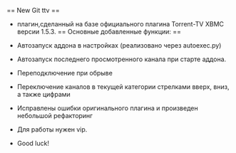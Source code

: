 == New Git ttv ==
* плагин,сделанный на базе официального плагина Torrent-TV XBMC версии 1.5.3.
== Основные добавленные функции: ==
* Автозапуск аддона в настройках (реализовано через autoexec.py)
* Автозапуск последнего просмотренного канала при старте аддона.
* Переподключение при обрыве
* Переключение каналов в текущей категории стрелками вверх, вниз, а также цифрами
* Исправлены ошибки оригинального плагина и произведен небольшой рефакторинг
* Для работы нужен vip.

* Good luck!
